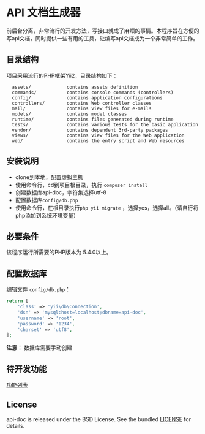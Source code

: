 API 文档生成器
============================

前后台分离，非常流行的开发方法，写接口就成了麻烦的事情。本程序旨在方便的写api文档，同时提供一些有用的工具，让编写api文档成为一个非常简单的工作。



目录结构
-------------------

项目采用流行的PHP框架Yii2，目录结构如下：

      assets/             contains assets definition
      commands/           contains console commands (controllers)
      config/             contains application configurations
      controllers/        contains Web controller classes
      mail/               contains view files for e-mails
      models/             contains model classes
      runtime/            contains files generated during runtime
      tests/              contains various tests for the basic application
      vendor/             contains dependent 3rd-party packages
      views/              contains view files for the Web application
      web/                contains the entry script and Web resources


安装说明
-------------------

  - clone到本地，配置虚拟主机
  - 使用命令行，cd到项目根目录，执行 `composer install`
  - 创建数据库api-doc，字符集选择utf-8
  - 配置数据库`config/db.php`
  - 使用命令行，在根目录执行`php yii migrate` ，选择yes，选择all。（请自行将php添加到系统环境变量）


必要条件
------------

该程序运行所需要的PHP版本为 5.4.0以上。


配置数据库
-------------

编辑文件 `config/db.php`：

```php
return [
    'class' => 'yii\db\Connection',
    'dsn' => 'mysql:host=localhost;dbname=api-doc',
    'username' => 'root',
    'password' => '1234',
    'charset' => 'utf8',
];
```

**注意：** 数据库需要手动创建


待开发功能
-------------

[功能列表](todoTask.md)


License
-------------

api-doc is released under the BSD License. See the bundled [LICENSE](LICENSE.md) for details.